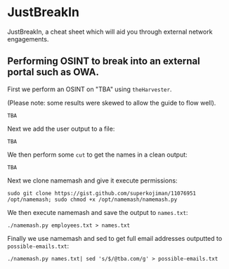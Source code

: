 # JustBreakIn
JustBreakIn, a cheat sheet which will aid you through external network engagements.

## Performing OSINT to break into an external portal such as OWA.

First we perform an OSINT on "TBA" using `theHarvester`. 

(Please note: some results were skewed to allow the guide to flow well).
```
TBA
```

Next we add the user output to a file:
```
TBA
```

We then perform some `cut` to get the names in a clean output:
```
TBA
```

Next we clone namemash and give it execute permissions:

```sudo git clone https://gist.github.com/superkojiman/11076951 /opt/namemash; sudo chmod +x /opt/namemash/namemash.py```

We then execute namemash and save the output to `names.txt`:

```./namemash.py employees.txt > names.txt```

Finally we use namemash and sed to get full email addresses outputted to `possible-emails.txt`:

```./namemash.py names.txt| sed 's/$/@tba.com/g' > possible-emails.txt```




